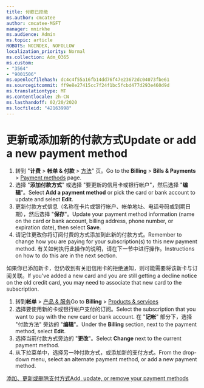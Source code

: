 ```yaml
---
title: 付款已拒绝
ms.author: cmcatee
author: cmcatee-MSFT
manager: mnirkhe
ms.audience: Admin
ms.topic: article
ROBOTS: NOINDEX, NOFOLLOW
localization_priority: Normal
ms.collection: Adm_O365
ms.custom:
- "3564"
- "9001506"
ms.openlocfilehash: dc4c4f55a16fb14dd76f47e23672dc04073fbe61
ms.sourcegitcommit: ff9e8e27415cc7f24f1bc5fcbd477d293e460d9d
ms.translationtype: MT
ms.contentlocale: zh-CN
ms.lasthandoff: 02/20/2020
ms.locfileid: "42163998"
---
```

# <a name="update-or-add-a-new-payment-method"></a><span data-ttu-id="ed154-102">更新或添加新的付款方式</span><span class="sxs-lookup"><span data-stu-id="ed154-102">Update or add a new payment method</span></span>

1. <span data-ttu-id="ed154-103">转到 "**计费** > **帐单 & 付款** > <a href="https://go.microsoft.com/fwlink/p/?linkid=2018806" target="_blank">方法</a>" 页。</span><span class="sxs-lookup"><span data-stu-id="ed154-103">Go to the **Billing** > **Bills & Payments** > <a href="https://go.microsoft.com/fwlink/p/?linkid=2018806" target="_blank">Payment methods</a> page.</span></span>
2. <span data-ttu-id="ed154-104">选择 "**添加付款方式**" 或选择 "要更新的信用卡或银行帐户"，然后选择 "**编辑**"。</span><span class="sxs-lookup"><span data-stu-id="ed154-104">Select **Add a payment method** or pick the card or bank account to update and select **Edit**.</span></span>
3. <span data-ttu-id="ed154-105">更新付款方式信息（名称在卡片或银行帐户、帐单地址、电话号码或到期日期），然后选择 "**保存**"。</span><span class="sxs-lookup"><span data-stu-id="ed154-105">Update your payment method information (name on the card or bank account, billing address, phone number, or expiration date), then select **Save**.</span></span>
4. <span data-ttu-id="ed154-106">请记住更改你将订阅付费的方式添加到此新的付款方式。</span><span class="sxs-lookup"><span data-stu-id="ed154-106">Remember to change how you are paying for your subscription(s) to this new payment method.</span></span> <span data-ttu-id="ed154-107">有关如何执行此操作的说明，请在下一节中进行操作。</span><span class="sxs-lookup"><span data-stu-id="ed154-107">Instructions on how to do this are in the next section.</span></span>

<span data-ttu-id="ed154-108">如果你已添加新卡，但仍收到有关旧信用卡的拒绝通知，则可能需要将该新卡与订阅关联。</span><span class="sxs-lookup"><span data-stu-id="ed154-108">If you've added a new card and you are still getting a decline notice on the old credit card, you may need to associate that new card to the subscription.</span></span>

1. <span data-ttu-id="ed154-109">转到**帐单** > <a href="https://go.microsoft.com/fwlink/p/?linkid=842054" target="_blank">产品 & 服务</a></span><span class="sxs-lookup"><span data-stu-id="ed154-109">Go to **Billing** > <a href="https://go.microsoft.com/fwlink/p/?linkid=842054" target="_blank">Products & services</a></span></span>
2. <span data-ttu-id="ed154-110">选择要使用新的卡或银行帐户支付的订阅。</span><span class="sxs-lookup"><span data-stu-id="ed154-110">Select the subscription that you want to pay with the new card or bank account.</span></span> <span data-ttu-id="ed154-111">在 "**记帐**" 部分下，选择 "付款方法" 旁边的 "**编辑**"。</span><span class="sxs-lookup"><span data-stu-id="ed154-111">Under the **Billing** section, next to the payment method, select **Edit**.</span></span>
3. <span data-ttu-id="ed154-112">选择当前付款方式旁边的 "**更改**"。</span><span class="sxs-lookup"><span data-stu-id="ed154-112">Select **Change** next to the current payment method.</span></span>
4. <span data-ttu-id="ed154-113">从下拉菜单中，选择另一种付款方式，或添加新的支付方式。</span><span class="sxs-lookup"><span data-stu-id="ed154-113">From the drop-down menu, select an alternate payment method, or add a new payment method.</span></span>

[<span data-ttu-id="ed154-114">添加、更新或删除支付方式</span><span class="sxs-lookup"><span data-stu-id="ed154-114">Add, update, or remove your payment methods</span></span>](https://go.microsoft.com/fwlink/?linkid=2118133)